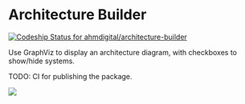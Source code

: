 # Architecture Builder

[![Codeship Status for ahmdigital/architecture-builder](https://app.codeship.com/projects/0107d110-7e08-0138-0ea5-62a0e87a253e/status?branch=master)](https://app.codeship.com/projects/397183)

Use GraphViz to display an architecture diagram, with checkboxes to show/hide systems.

TODO: CI for publishing the package.

<img src="https://user-images.githubusercontent.com/4197647/82273954-2f084e00-99c2-11ea-85c0-d410fd907f19.png">
